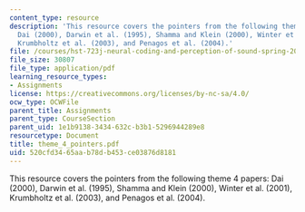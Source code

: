```yaml
---
content_type: resource
description: 'This resource covers the pointers from the following theme 4 papers:
  Dai (2000), Darwin et al. (1995), Shamma and Klein (2000), Winter et al. (2001),
  Krumbholtz et al. (2003), and Penagos et al. (2004).'
file: /courses/hst-723j-neural-coding-and-perception-of-sound-spring-2005/520cfd3465aab78db453ce03876d8181_theme_4_pointers.pdf
file_size: 30807
file_type: application/pdf
learning_resource_types:
- Assignments
license: https://creativecommons.org/licenses/by-nc-sa/4.0/
ocw_type: OCWFile
parent_title: Assignments
parent_type: CourseSection
parent_uid: 1e1b9138-3434-632c-b3b1-5296944289e8
resourcetype: Document
title: theme_4_pointers.pdf
uid: 520cfd34-65aa-b78d-b453-ce03876d8181
---
```

This resource covers the pointers from the following theme 4 papers: Dai (2000), Darwin et al. (1995), Shamma and Klein (2000), Winter et al. (2001), Krumbholtz et al. (2003), and Penagos et al. (2004).